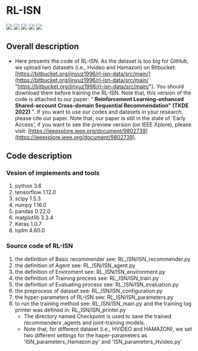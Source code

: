# **RL-ISN** 

<p align="left">
  <img src='https://img.shields.io/badge/python-3.6+-blue'>
  <img src='https://img.shields.io/badge/Tensorflow-1.12+-blue'>
  <img src='https://img.shields.io/badge/NumPy-1.16-brightgreen'>
  <img src='https://img.shields.io/badge/pandas-0.22.0-brightgreen'>
  <img src='https://img.shields.io/badge/scipy-1.5.3-brightgreen'>
</p> 

## **Overall description** 
- Here presents the code of RL-ISN. As the dataset is too big for GitHub, we upload two datasets (i.e., Hvideo and Hamazon) on Bitbucket: [https://bitbucket.org/jinyuz1996/rl-isn-data/src/main/](https://bitbucket.org/jinyuz1996/rl-isn-data/src/main/ "https://bitbucket.org/jinyuz1996/rl-isn-data/src/main/"). You should download them before training the RL-ISN. Note that, this version of the code is attached to our paper: " **Reinforcement Learning-enhanced Shared-account Cross-domain Sequential Recommendation" (TKDE 2022)** ". If you want to use our codes and datasets in your research, please cite our paper. Note that, our paper is still in the state of 'Early Access', if you want to see the preview version (on IEEE Xplore), please visit: [https://ieeexplore.ieee.org/document/9802739](https://ieeexplore.ieee.org/document/9802739). 
## **Code description** 
### **Vesion of implements and tools**
1. python 3.6
2. tensorflow 1.12.0
3. scipy 1.5.3
4. numpy 1.16.0
5. pandas 0.22.0
6. matplotlib 3.3.4
7. Keras 1.0.7
8. tqdm 4.60.0
### **Source code of RL-ISN**
1. the definition of Basic recommender see: RL_ISN/ISN_recommender.py
2. the definition of Agent see: RL_ISN/ISN_agent.py
3. the definition of Enviroment see: RL_ISN/ISN_environment.py
4. the definition of Training process see: RL_ISN/ISN_train.py
5. the definition of Evaluating process see: RL_ISN/ISN_evaluation.py
6. the preprocess of dataset see: RL_ISN/ISN_configuration.py
7. the hyper-parameters of RL-ISN see: RL_ISN/ISN_parameters.py
8. to run the training method see: RL_ISN/ISN_main.py and the training log printer was defined in: RL_ISN/ISN_printer.py
    * The directory named Checkpoint is used to save the trained recommenders ,agents and joint-training models.
    * Note that, for different dataset (i.e., HVIDEO and HAMAZON), we set two different settings for the haper-parameters as 'ISN_parameters_Hamazon.py' and 'ISN_parameters_Hvideo.py'
